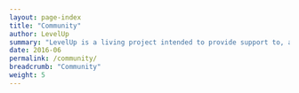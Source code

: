 ```yaml
---
layout: page-index
title: "Community"
author: LevelUp
summary: "LevelUp is a living project intended to provide support to, and enable creation of resources and sharing of knowledge within, a growing network of individuals providing needed digital safety training and education to users of technology worldwide. Here, find out more about the ways you can participate in or contribute to the community and this resource, as well as explore the contributions of others."
date: 2016-06
permalink: /community/
breadcrumb: "Community"
weight: 5
---
```

